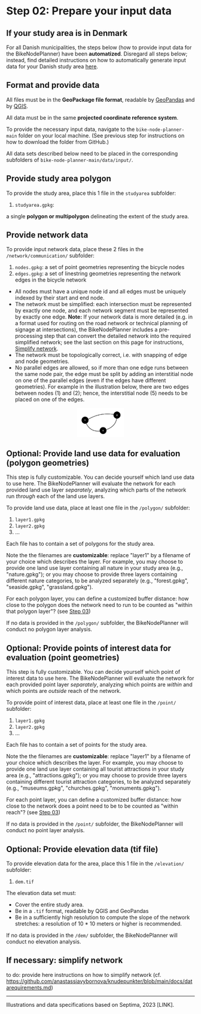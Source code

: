 # Step 02: Prepare your input data 

## If your study area is in Denmark

For all Danish municipalities, the steps below (how to provide input data for the BikeNodePlanner) have been **automatized**. Disregard all steps below; instead, find detailed instructions on how to automatically generate input data for your Danish study area [here](https://github.com/anastassiavybornova/bike-node-planner-data-denmark).

## Format and provide data

All files must be in the **GeoPackage file format**, readable by [GeoPandas](https://geopandas.org/en/stable/docs/user_guide/io.html) and by [QGIS](https://docs.qgis.org/3.28/en/docs/user_manual/managing_data_source/opening_data.html). 

All data must be in the same **projected coordinate reference system**.

To provide the necessary input data, navigate to the `bike-node-planner-main` folder on your local machine. (See previous step for instructions on how to download the folder from GitHub.) 

All data sets described below need to be placed in the corresponding subfolders of `bike-node-planner-main/data/input/`.

## Provide study area polygon

To provide the study area, place this 1 file in the `studyarea` subfolder:

1. `studyarea.gpkg`: 

a single **polygon or multipolygon** delineating the extent of the study area.  

## Provide network data

To provide input network data, place these 2 files in the `/network/communication/` subfolder:

1. `nodes.gpkg`: a set of point geometries representing the bicycle nodes 
2. `edges.gpkg`: a set of linestring geometries representing the network edges in the bicycle network

* All nodes must have a unique node id and all edges must be uniquely indexed by their start and end node. 
* The network must be simplified: each intersection must be represented by exactly one node, and each network segment must be represented by exactly one edge. **Note:** If your network data is more detailed (e.g. in a format used for routing on the road network or technical planning of signage at intersections), the BikeNodePlanner includes a pre-processing step that can convert the detailed network into the required simplified network; see the last section on this page for instructions, [Simplify network](/docs/step02_prepare_data.md#if-necessary-simplify-network). 
* The network must be topologically correct, i.e. with snapping of edge and node geometries. 
* No parallel edges are allowed, so if more than one edge runs between the same node pair, the edge must be split by adding an interstitial node on one of the parallel edges (even if the edges have different geometries). For example in the illustration below, there are two edges between nodes (1) and (2); hence, the interstitial node (5) needs to be placed on one of the edges.

<p align="center"><img alt="Illustration of interstitial node" src="/img/inter_node.png" width=25%></p>

## Optional: Provide land use data for evaluation (polygon geometries)

This step is fully customizable. You can decide yourself which land use data to use here. The BikeNodePlanner will evaluate the network for each provided land use layer _separately_, analyzing which parts of the network run _through_ each of the land use layers. 

To provide land use data, place at least one file in the `/polygon/` subfolder:

1. `layer1.gpkg`
2. `layer2.gpkg`
3. ...

Each file has to contain a set of polygons for the study area.

Note the the filenames are **customizable**: replace "layer1" by a filename of your choice which describes the layer. For example, you may choose to provide one land use layer containing all nature in your study area (e.g., "nature.gpkg"); or you may choose to provide three layers containing different nature categories, to be analyzed separately (e.g., "forest.gpkg", "seaside.gpkg", "grassland.gpkg"). 

For each polygon layer, you can define a customized buffer distance: how close to the polygon does the network need to run to be counted as "within that polygon layer"? (see [Step 03](/docs/step03_customize_settings.md))

If no data is provided in the `/polygon/` subfolder, the BikeNodePlanner will conduct no polygon layer analysis.

## Optional: Provide points of interest data for evaluation (point geometries)

This step is fully customizable. You can decide yourself which point of interest data to use here. The BikeNodePlanner will evaluate the network for each provided point layer _separately_, analyzing which points are _within_ and which points are _outside_ reach of the network. 

To provide point of interest data, place at least one file in the `/point/` subfolder:

1. `layer1.gpkg`
2. `layer2.gpkg`
3. ...

Each file has to contain a set of points for the study area.

Note the the filenames are **customizable**: replace "layer1" by a filename of your choice which describes the layer. For example, you may choose to provide one land use layer containing all tourist attractions in your study area (e.g., "attractions.gpkg"); or you may choose to provide three layers containing different tourist attraction categories, to be analyzed separately (e.g., "museums.gpkg", "churches.gpkg", "monuments.gpkg"). 

For each point layer, you can define a customized buffer distance: how close to the network does a point need to be to be counted as "within reach"? (see [Step 03](/docs/step03_customize_settings.md))

If no data is provided in the `/point/` subfolder, the BikeNodePlanner will conduct no point layer analysis.

## Optional: Provide elevation data (tif file)

To provide elevation data for the area, place this 1 file in the `/elevation/` subfolder:

1. `dem.tif`

The elevation data set must:

* Cover the entire study area.
* Be in a `.tif` format, readable by QGIS and GeoPandas
* Be in a sufficiently high resolution to compute the slope of the network stretches: a resolution of 10 * 10 meters or higher is recommended.

If no data is provided in the `/dem/` subfolder, the BikeNodePlanner will conduct no elevation analysis.

## If necessary: simplify network

to do: provide here instructions on how to simplify network (cf. https://github.com/anastassiavybornova/knudepunkter/blob/main/docs/datarequirements.md)

***

Illustrations and data specifications based on Septima, 2023 [LINK].
